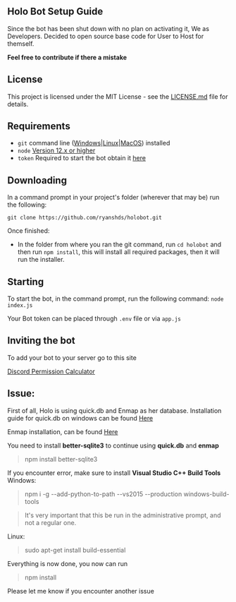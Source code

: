 ## Holo Bot Setup Guide

Since the bot has been shut down with no plan on activating it, We as Developers. Decided to open source base code for User to Host for themself. 

**Feel free to contribute if there a mistake**

## License
This project is licensed under the MIT License - see the [LICENSE.md](https://github.com/ryanshds/holobot/blob/master/LICENSE) file for details.

## Requirements
- `git` command line ([Windows](https://git-scm.com/download/win)|[Linux](https://git-scm.com/book/en/v2/Getting-Started-Installing-Git)|[MacOS](https://git-scm.com/download/mac)) installed
- `node` [Version 12.x or higher](https://nodejs.org)
- `token` Required to start the bot obtain it [here](https://discordapp.com/developers/applications/)

## Downloading

In a command prompt in your project's folder (wherever that may be) run the following:

`git clone https://github.com/ryanshds/holobot.git`

Once finished:

- In the folder from where you ran the git command, run `cd holobot` and then run `npm install`, this will install all required packages, then it will run the installer.

## Starting

To start the bot, in the command prompt, run the following command:
`node index.js`

Your Bot token can be placed through `.env` file or via `app.js`

## Inviting the bot

To add your bot to your server go to this site

[Discord Permission Calculator](https://discordapi.com/permissions.html)


## Issue:

First of all, Holo is using quick.db and Enmap as her database. Installation guide for quick.db on windows can be found [Here](https://github.com/plexidev/quick.db/issues/152#issuecomment-543740060)

Enmap installation, can be found [Here](https://enmap.evie.dev/install)

You need to install **better-sqlite3** to continue using **quick.db** and **enmap**
> npm install better-sqlite3

If you encounter error, make sure to install **Visual Studio C++ Build Tools**
Windows:
> npm i -g --add-python-to-path --vs2015 --production windows-build-tools

> It's very important that this be run in the administrative prompt, and not a regular one.

Linux:
> sudo apt-get install build-essential

Everything is now done, you now can run
> npm install

Please let me know if you encounter another issue
